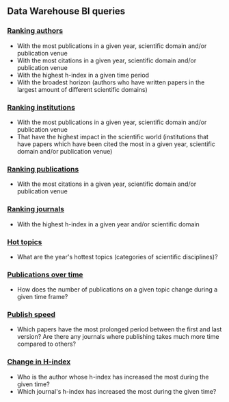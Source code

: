 ## Data Warehouse BI queries


### [Ranking authors](https://github.com/idarahu/DE-project/tree/main/queries_dwh/authors)
- With the most publications in a given year, scientific domain and/or publication venue
- With the most citations in a given year, scientific domain and/or publication venue
- With the highest h-index in a given time period
- With the broadest horizon (authors who have written papers in the largest amount of different scientific domains)
### [Ranking institutions](https://github.com/idarahu/DE-project/tree/main/queries_dwh/institutions)
- With the most publications in a given year, scientific domain and/or publication venue
- That have the highest impact in the scientific world (institutions that have papers which have been cited the most in a given year, scientific domain and/or publication venue)
### [Ranking publications](https://github.com/idarahu/DE-project/tree/main/queries_dwh/publications)
- With the most citations in a given year, scientific domain and/or publication venue
### [Ranking journals](https://github.com/idarahu/DE-project/tree/main/queries_dwh/venues)
- With the highest h-index in a given year and/or scientific domain 
### [Hot topics](https://github.com/idarahu/DE-project/tree/main/queries_dwh/hottest_topics)
- What are the year's hottest topics (categories of scientific disciplines)? 
### [Publications over time](https://github.com/idarahu/DE-project/tree/main/queries_dwh/change_in_num_of_publications) 
- How does the number of publications on a given topic change during a given time frame?
### [Publish speed](https://github.com/idarahu/DE-project/tree/main/queries_dwh/publishing_speed)
- Which papers have the most prolonged period between the first and last version? Are there any journals where publishing takes much more time compared to others?
### [Change in H-index](https://github.com/idarahu/DE-project/tree/main/queries_dwh/hottest_topics)
- Who is the author whose h-index has increased the most during the given time?
- Which journal's h-index has increased the most during the given time?
